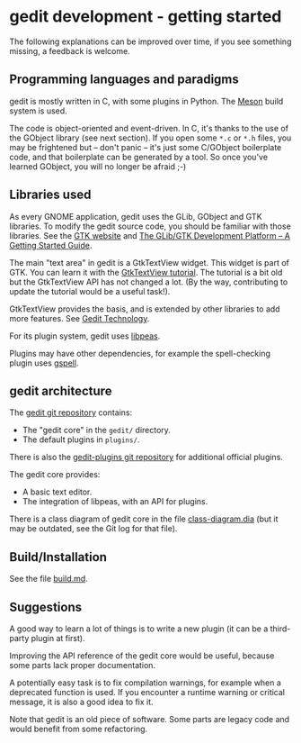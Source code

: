 gedit development - getting started
===================================

The following explanations can be improved over time, if you see something
missing, a feedback is welcome.

Programming languages and paradigms
-----------------------------------

gedit is mostly written in C, with some plugins in Python. The
[Meson](https://mesonbuild.com/) build system is used.

The code is object-oriented and event-driven. In C, it's thanks to the use of
the GObject library (see next section). If you open some `*.c` or `*.h` files,
you may be frightened but – don't panic – it's just some C/GObject boilerplate
code, and that boilerplate can be generated by a tool. So once you've learned
GObject, you will no longer be afraid ;-)

Libraries used
--------------

As every GNOME application, gedit uses the GLib, GObject and GTK libraries. To
modify the gedit source code, you should be familiar with those libraries. See
the [GTK website](https://www.gtk.org/) and
[The GLib/GTK Development Platform – A Getting Started Guide](https://github.com/gdev-technology/glib-gtk-learning).

The main "text area" in gedit is a GtkTextView widget. This widget is part of
GTK. You can learn it with the
[GtkTextView tutorial](http://www.bravegnu.org/gtktext/). The tutorial is a bit
old but the GtkTextView API has not changed a lot. (By the way, contributing to
update the tutorial would be a useful task!).

GtkTextView provides the basis, and is extended by other libraries to add more
features. See [Gedit Technology](https://gedit-technology.github.io/).

For its plugin system, gedit uses
[libpeas](https://wiki.gnome.org/Projects/Libpeas).

Plugins may have other dependencies, for example the spell-checking plugin uses
[gspell](https://gitlab.gnome.org/GNOME/gspell).

gedit architecture
------------------

The [gedit git repository](https://gitlab.gnome.org/World/gedit/gedit) contains:
- The "gedit core" in the `gedit/` directory.
- The default plugins in `plugins/`.

There is also the
[gedit-plugins git repository](https://gitlab.gnome.org/World/gedit/gedit-plugins)
for additional official plugins.

The gedit core provides:
- A basic text editor.
- The integration of libpeas, with an API for plugins.

There is a class diagram of gedit core in the file
[class-diagram.dia](class-diagram.dia) (but it may be outdated, see the Git log
for that file).

Build/Installation
------------------

See the file [build.md](build.md).

Suggestions
-----------

A good way to learn a lot of things is to write a new plugin (it can be a
third-party plugin at first).

Improving the API reference of the gedit core would be useful, because some
parts lack proper documentation.

A potentially easy task is to fix compilation warnings, for example when a
deprecated function is used. If you encounter a runtime warning or critical
message, it is also a good idea to fix it.

Note that gedit is an old piece of software. Some parts are legacy code and
would benefit from some refactoring.
